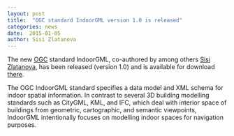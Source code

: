 ```yaml
---
layout: post
title:  "OGC standard IndoorGML version 1.0 is released"
categories: news
date:  2015-01-05
author: Sisi Zlatanova
---
```


The new [OGC](http://www.opengeospatial.org) standard IndoorGML, co-authored by among others [Sisi Zlatanova](http://3dgeoinfo.bk.tudelft.nl/szlatanova/), has been released (version 1.0) and is available for download [there](http://docs.opengeospatial.org/is/14-005r3/14-005r3.html).

The OGC IndoorGML standard specifies a data model and XML schema for indoor spatial information. In contrast to several 3D building modelling standards such as CityGML, KML, and IFC, which deal with interior space of buildings from geometric, cartographic, and semantic viewpoints, IndoorGML intentionally focuses on modelling indoor spaces for navigation purposes.
 